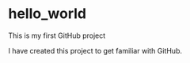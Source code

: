# hello_world
This is my first GitHub project

I have created this project to get familiar with GitHub.
